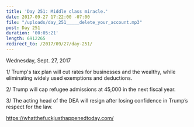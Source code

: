 ```yaml
---
title: 'Day 251: Middle class miracle.'
date: 2017-09-27 17:22:00 -07:00
file: "/uploads/day_251_____delete_your_account.mp3"
post: Day 251
duration: '00:05:21'
length: 6912265
redirect_to: /2017/09/27/day-251/
---
```


Wednesday, Sept. 27, 2017

1/ Trump's tax plan will cut rates for businesses and the wealthy, while eliminating widely used exemptions and deductions. 

2/ Trump will cap refugee admissions at 45,000 in the next fiscal year.

3/ The acting head of the DEA will resign after losing confidence in Trump’s respect for the law. 

https://whatthefuckjusthappenedtoday.com/